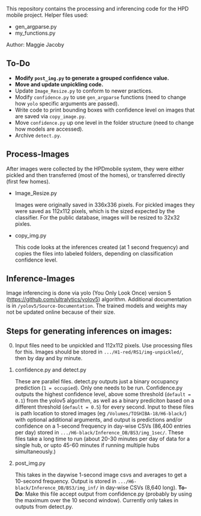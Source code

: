 This repository contains the processing and inferencing code for the HPD mobile project.
Helper files used: 
- gen_argparse.py
- my_functions.py

Author: Maggie Jacoby


## To-Do
- **Modify `post_img.py` to generate a grouped confidence value.**
- **Move and update unpickling code.**
- Update `Image_Resize.py` to conform to newer practices.
- Modify `confidence.py` to use `gen_argparse` functions (need to change how `yolo` specific arguments are passed).
- Write code to print bounding boxes with confidence level on images that are saved via `copy_image.py`.
- Move `confidence.py` up one level in the folder structure (need to change how models are accessed).
- Archive  `detect.py`.


## Process-Images
After images were collected by the HPDmobile system, they were either pickled and then transferred (most of the homes), or transferred directly (first few homes).

- Image_Resize.py

    Images were originally saved in 336x336 pixels. 
    For pickled images they were saved as 112x112 pixels, which is the sized expected by the classifier.
    For the public database, images will be resized to 32x32 pixles.

- copy_img.py

    This code looks at the inferences created (at 1 second frequency) and copies the files into labeled folders, depending on classification confidence level.

## Inference-Images
Image inferencing is done via yolo (You Only Look Once) version 5 (<https://github.com/ultralytics/yolov5>) algorithm. Additional documentation is in `/yolov5/Source-Documentation`. The trained models and weights may not be updated online because of their size. 


## Steps for generating inferences on images:

0. Input files need to be unpickled and 112x112 pixels. Use processing files for this. Images should be stored in `.../H1-red/RS1/img-unpickled/`, then by day and by minute. 

1. confidence.py and detect.py

    These are parallel files. detect.py outputs just a binary occupancy prediction (`1 = occupied`). Only one needs to be run. Confidence.py outputs the highest confidence level, above some threshold (`default = 0.1`) from the yolov5 algorithm, as well as a binary prediciton based on a different threshold (`default = 0.5`) for every second. Input to these files is path location to stored images (eg `/Volumes/TOSHIBA-18/H6-black/`) with optional additional arguments, and output is predictions and/or confidence on a 1-second frequency in day-wise CSVs (86,400 entries per day) stored in `.../H6-black/Inference_DB/BS3/img_1sec/`. These files take a long time to run (about 20-30 minutes per day of data for a single hub, or upto 45-60 minutes if running multiple hubs simultaneously.)

2. post_img.py

    This takes in the daywise 1-second image csvs and averages to get a 10-second frequency. Output is stored in `.../H6-black/Inference_DB/BS3/img_inf/` in day-wise CSVs (8,640 long).
    **To-Do**: Make this file accept output from confidence.py (probably by using the maximum over the 10 second window). Currently only takes in outputs from detect.py.